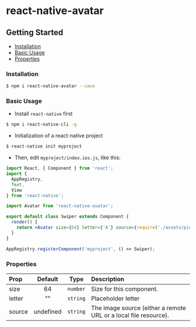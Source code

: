 # react-native-avatar

## Getting Started

- [Installation](#installation)
- [Basic Usage](#basic-usage)
- [Properties](#properties)

### Installation

```bash
$ npm i react-native-avatar --save
```

### Basic Usage

- Install `react-native` first

```bash
$ npm i react-native-cli -g
```

- Initialization of a react-native project

```bash
$ react-native init myproject
```

- Then, edit `myproject/index.ios.js`, like this:

```jsx
import React, { Component } from 'react';
import {
  AppRegistry,
  Text,
  View
} from 'react-native';

import Avatar from 'react-native-avatar';

export default class Swiper extends Component {
  render() {
    return <Avatar size={64} letter={'A'} source={require('./assets/picture.jpg')} />;
  }
}

AppRegistry.registerComponent('myproject', () => Swiper);
```

### Properties

| Prop  | Default  | Type | Description |
| :------------ |:---------------:| :---------------:| :-----|
| size | 64 | `number` | Size for this component. |
| letter | "" | `string` | Placeholder letter |
| source | undefined | `string` | The image source (either a remote URL or a local file resource). |
